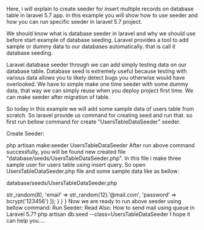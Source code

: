
Here, i will explain to create seeder for insert multiple records on database table in laravel 5.7 app. in this example you will show how to use seeder and how you can run specific seeder in laravel 5.7 project.

We should know what is database seeder in laravel and why we should use before start example of database seeding. Laravel provides a tool to add sample or dummy data to our databases automatically. that is call it database seeding.

Laravel database seeder through we can add simply testing data on our database table. Database seed is extremely useful because testing with various data allows you to likely detect bugs you otherwise would have overlooked. We have to simple make one time seeder with some dummy data, that way we can simply reuse when you deploy project first time. We can make seeder after migration of table.

So today in this example we will add some sample data of users table from scratch. So laravel provide us command for creating seed and run that. so first run bellow command for create "UsersTableDataSeeder" seeder.



Create Seeder:

php artisan make:seeder UsersTableDataSeeder
After run above command successfully, you will be found new created file "database/seeds/UsersTableDataSeeder.php". In this file i make three sample user for users table using insert query. So open UsersTableDataSeeder.php file and some sample data like as bellow:

database/seeds/UsersTableDataSeeder.php

<?php
  
use Illuminate\Database\Seeder;
use App\User;
  
class UsersTableDataSeeder extends Seeder
{
    /**
     * Run the database seeds.
     *
     * @return void
     */
    public function run()
    {
        for ($i=0; $i < 3; $i++) { 
	    	User::create([
	            'name' => str_random(8),
	            'email' => str_random(12).'@mail.com',
	            'password' => bcrypt('123456')
	        ]);
    	}
    }
}
Now we are ready to run above seeder using bellow command:

Run Seeder:

Read Also: How to send mail using queue in Laravel 5.7?
php artisan db:seed --class=UsersTableDataSeeder

I hope it can help you....


